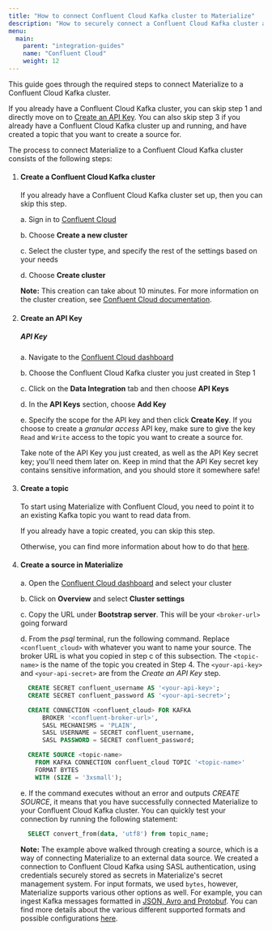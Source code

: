 ```yaml
---
title: "How to connect Confluent Cloud Kafka cluster to Materialize"
description: "How to securely connect a Confluent Cloud Kafka cluster as a source to Materialize."
menu:
  main:
    parent: "integration-guides"
    name: "Confluent Cloud"
    weight: 12
---
```


This guide goes through the required steps to connect Materialize to a Confluent Cloud Kafka cluster.

If you already have a Confluent Cloud Kafka cluster, you can skip step 1 and directly move on to [Create an API Key](#create-an-api-key). You can also skip step 3 if you already have a Confluent Cloud Kafka cluster up and running, and have created a topic that you want to create a source for.

The process to connect Materialize to a Confluent Cloud Kafka cluster consists of the following steps:
1. #### Create a Confluent Cloud Kafka cluster
    If you already have a Confluent Cloud Kafka cluster set up, then you can skip this step.

    a. Sign in to [Confluent Cloud](https://confluent.cloud/)

    b. Choose **Create a new cluster**

    c. Select the cluster type, and specify the rest of the settings based on your needs

    d. Choose **Create cluster**

    **Note:** This creation can take about 10 minutes. For more information on the cluster creation, see [Confluent Cloud documentation](https://docs.confluent.io/cloud/current/get-started/index.html#step-1-create-a-ak-cluster-in-ccloud).

2. #### Create an API Key
    ##### API Key
    a. Navigate to the [Confluent Cloud dashboard](https://confluent.cloud/)

    b. Choose the Confluent Cloud Kafka cluster you just created in Step 1

    c. Click on the **Data Integration** tab and then choose **API Keys**

    d. In the **API Keys** section, choose **Add Key**

    e. Specify the scope for the API key and then click **Create Key**. If you choose to create a _granular access_ API key, make sure to give the key `Read` and `Write` access to the topic you want to create a source for.

    Take note of the API Key you just created, as well as the API Key secret key; you'll need them later on. Keep in mind that the API Key secret key contains sensitive information, and you should store it somewhere safe!

3. #### Create a topic
    To start using Materialize with Confluent Cloud, you need to point it to an existing Kafka topic you want to read data from.

    If you already have a topic created, you can skip this step.

    Otherwise, you can find more information about how to do that [here](https://docs.confluent.io/cloud/current/get-started/index.html#step-2-create-a-ak-topic).

4. #### Create a source in Materialize
    a. Open the [Confluent Cloud dashboard](https://confluent.cloud/) and select your cluster

    b. Click on **Overview** and select **Cluster settings**

    c. Copy the URL under **Bootstrap server**. This will be your `<broker-url>` going forward

    d. From the _psql_ terminal, run the following command. Replace `<confluent_cloud>` with whatever you want to name your source. The broker URL is what you copied in step c of this subsection. The `<topic-name>` is the name of the topic you created in Step 4. The `<your-api-key>` and `<your-api-secret>` are from the _Create an API Key_ step.
    ```sql
      CREATE SECRET confluent_username AS '<your-api-key>';
      CREATE SECRET confluent_password AS '<your-api-secret>';

      CREATE CONNECTION <confluent_cloud> FOR KAFKA
          BROKER '<confluent-broker-url>',
          SASL MECHANISMS = 'PLAIN',
          SASL USERNAME = SECRET confluent_username,
          SASL PASSWORD = SECRET confluent_password;

      CREATE SOURCE <topic-name>
        FROM KAFKA CONNECTION confluent_cloud TOPIC '<topic-name>'
        FORMAT BYTES
        WITH (SIZE = '3xsmall');
    ```

    e. If the command executes without an error and outputs _CREATE SOURCE_, it means that you have successfully connected Materialize to your Confluent Cloud Kafka cluster. You can quickly test your connection by running the following statement:
    ```sql
      SELECT convert_from(data, 'utf8') from topic_name;
    ```

    **Note:** The example above walked through creating a source, which is a way of connecting Materialize to an external data source. We created a connection to Confluent Cloud Kafka using SASL authentication, using credentials securely stored as secrets in Materialize's secret management system. For input formats, we used `bytes`, however, Materialize supports various other options as well. For example, you can ingest Kafka messages formatted in [JSON, Avro and Protobuf](/sql/create-source/kafka/#supported-formats). You can find more details about the various different supported formats and possible configurations [here](/sql/create-source/kafka/).
